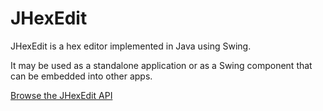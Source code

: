 JHexEdit
========

JHexEdit is a hex editor implemented in Java using Swing.

It may be used as a standalone application or as a Swing component that can be embedded into other apps.

[Browse the JHexEdit API](https://rawgit.com/asvitkine/jhexedit/master/html/index.html)
